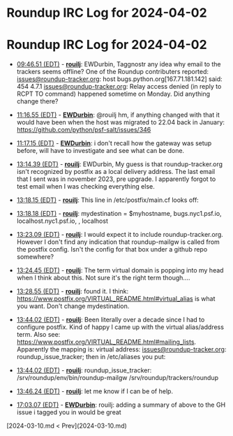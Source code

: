 # Roundup IRC Log for 2024-04-02 #
# Roundup IRC Log for 2024-04-02
* <a href="#09:46.51" id="09:46.51">09:46.51 (EDT)</a> - __[rouilj](https://github.com/rouilj)__: EWDurbin, Taggnostr any idea why email to the trackers seems offline? One of the Roundup contributers reported: <issues@roundup-tracker.org>: host bugs.python.org[167.71.181.142] said: 454     4.7.1 <issues@roundup-tracker.org>: Relay access denied (in reply to RCPT     TO command) happened sometime on Monday. Did anything change there?

* <a href="#11:16.55" id="11:16.55">11:16.55 (EDT)</a> - __[EWDurbin](https://github.com/EWDurbin)__: @rouilj hm, if anything changed with that it would have been when the host was migrated to 22.04 back in January: <https://github.com/python/psf-salt/issues/346>
* <a href="#11:17.15" id="11:17.15">11:17.15 (EDT)</a> - __[EWDurbin](https://github.com/EWDurbin)__: i don't recall how the gateway was setup before, will have to investigate and see what can be done.

* <a href="#13:14.39" id="13:14.39">13:14.39 (EDT)</a> - __[rouilj](https://github.com/rouilj)__: EWDurbin, My guess is that roundup-tracker.org isn't recognized by postfix as a local delivery address. The last email that I sent was in november 2023, pre upgrade. I apparently forgot to test email when I was checking everything else.

* <a href="#13:18.15" id="13:18.15">13:18.15 (EDT)</a> - __[rouilj](https://github.com/rouilj)__: This line in /etc/postfix/main.cf looks off:
* <a href="#13:18.18" id="13:18.18">13:18.18 (EDT)</a> - __[rouilj](https://github.com/rouilj)__: mydestination = $myhostname, bugs.nyc1.psf.io, localhost.nyc1.psf.io, , localhost

* <a href="#13:23.09" id="13:23.09">13:23.09 (EDT)</a> - __[rouilj](https://github.com/rouilj)__: I would expect it to include roundup-tracker.org. However I don't find any indication that roundup-mailgw is called from the postfix config. Isn't the config for that box under a github repo somewhere?

* <a href="#13:24.45" id="13:24.45">13:24.45 (EDT)</a> - __[rouilj](https://github.com/rouilj)__: The term virtual domain is popping into my head when I think about this. Not sure it's the right term though....

* <a href="#13:28.55" id="13:28.55">13:28.55 (EDT)</a> - __[rouilj](https://github.com/rouilj)__: found it. I think: <https://www.postfix.org/VIRTUAL_README.html#virtual_alias> is what you want. Don't change mydestination.

* <a href="#13:44.02" id="13:44.02">13:44.02 (EDT)</a> - __[rouilj](https://github.com/rouilj)__: Been literally over a decade since I had to configure postfix. Kind of happy I came up with the virtual alias/address term. Also see: <https://www.postfix.org/VIRTUAL_README.html#mailing_lists>. Apparently the mapping is: virtual address: issues@roundup-tracker.org: roundup_issue_tracker; then in /etc/aliases you put:
* <a href="#13:44.02" id="13:44.02">13:44.02 (EDT)</a> - __[rouilj](https://github.com/rouilj)__: roundup_issue_tracker:  /srv/roundup/env/bin/roundup-mailgw /srv/roundup/trackers/roundup

* <a href="#13:46.24" id="13:46.24">13:46.24 (EDT)</a> - __[rouilj](https://github.com/rouilj)__: let me know if I can be of help.

* <a href="#17:03.07" id="17:03.07">17:03.07 (EDT)</a> - __[EWDurbin](https://github.com/EWDurbin)__: rouilj: adding a summary of above to the GH issue i tagged you in would be great

<div class="inpage-footer">
[2024-03-10.md < Prev](2024-03-10.md)
</div>
